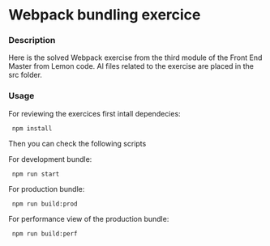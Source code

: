 # Webpack bundling exercice

### Description

Here is the solved Webpack exercise from the third module of the Front End Master from Lemon code.
Al files related to the exercise are placed in the src folder.


### Usage

For reviewing the exercices first intall dependecies:
```console
 npm install
```

Then you can check the following scripts

For development bundle:
```console
 npm run start
```

For production bundle:
```console
 npm run build:prod
```

For performance view of the production bundle:
```console
 npm run build:perf
```

